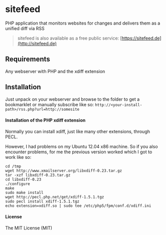 sitefeed
========

PHP application that monitors websites for changes and delivers them as a unified diff via RSS

> sitefeed is also available as a free public service: [https://sitefeed.de](http://sitefeed.de)

## Requirements
Any webserver with PHP and the xdiff extension

## Installation
Just unpack on your webserver and browse to the folder to get a bookmarklet or manually subscribe like so:
`http://<your-install-path>/rss.php?url=http://somesite`

#### Installation of the PHP xdiff extension
Normally you can install xdiff, just like many other extensions, through PECL.

However, I had problems on my Ubuntu 12.04 x86 machine. So if you also encounter problems, for me the previous version worked which I got to work like so:
```
cd /tmp
wget http://www.xmailserver.org/libxdiff-0.23.tar.gz
tar -xzf libxdiff-0.23.tar.gz
cd libxdiff-0.23
./configure
make
sudo make install
wget http://pecl.php.net/get/xdiff-1.5.1.tgz
sudo pecl install xdiff-1.5.1.tgz
echo extension=xdiff.so | sudo tee /etc/php5/fpm/conf.d/xdiff.ini
```

#### License
The MIT License (MIT)
